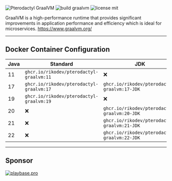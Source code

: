 ![Pterodactyl GraalVM](https://user-images.githubusercontent.com/18230443/209179431-6adf6e6c-09fd-4501-b420-90c5b1dd09e1.jpg)
![build graalvm](https://github.com/RikoDEV/pterodactyl-graalvm/actions/workflows/docker-image.yml/badge.svg)
![license mit](https://img.shields.io/badge/license-MIT-green)

GraalVM is a high-performance runtime that provides significant improvements in application performance and efficiency which is ideal for microservices. https://www.graalvm.org/

___

## Docker Container Configuration

| Java | Standard                               	| JDK                                        	| Enterprise                                	|
|------	|----------------------------------------	|--------------------------------------------	|-------------------------------------------	|
| 11    | `ghcr.io/rikodev/pterodactyl-graalvm:11` 	| ❌                                          	| `ghcr.io/rikodev/pterodactyl-graalvm:11-EE` 	|
| 17    | `ghcr.io/rikodev/pterodactyl-graalvm:17` 	| `ghcr.io/rikodev/pterodactyl-graalvm:17-JDK` 	| `ghcr.io/rikodev/pterodactyl-graalvm:17-EE` 	|
| 19   	| `ghcr.io/rikodev/pterodactyl-graalvm:19` 	| ❌                                          	| ❌                                         	|
| 20   	| ❌                                     	| `ghcr.io/rikodev/pterodactyl-graalvm:20-JDK` 	| ❌                                         	|
| 21   	| ❌                                     	| `ghcr.io/rikodev/pterodactyl-graalvm:21-JDK` 	| ❌                                         	|
| 22    | ❌                                     	| `ghcr.io/rikodev/pterodactyl-graalvm:22-JDK` 	| ❌                                         	|

___

## Sponsor

[![playbase.pro](https://playbase.pro/storage/branding/banner.jpg)](https://playbase.pro/en)
